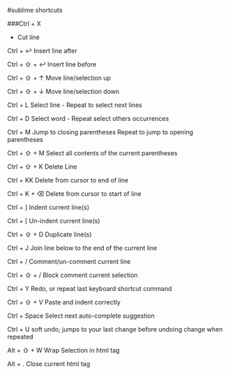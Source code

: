 #sublime shortcuts

###Ctrl + X
  - Cut line

Ctrl + ↩        Insert line after

Ctrl + ⇧ + ↩    Insert line before

Ctrl + ⇧ + ↑    Move line/selection up

Ctrl + ⇧ + ↓    Move line/selection down

Ctrl + L        Select line - Repeat to select next lines

Ctrl + D        Select word - Repeat select others occurrences

Ctrl + M        Jump to closing parentheses Repeat to jump to opening parentheses

Ctrl + ⇧ + M    Select all contents of the current parentheses

Ctrl + ⇧ + K    Delete Line

Ctrl + KK       Delete from cursor to end of line

Ctrl + K + ⌫    Delete from cursor to start of line

Ctrl + ]        Indent current line(s)

Ctrl + [        Un-indent current line(s)

Ctrl + ⇧ + D    Duplicate line(s)

Ctrl + J        Join line below to the end of the current line

Ctrl + /        Comment/un-comment current line

Ctrl + ⇧ + /    Block comment current selection

Ctrl + Y        Redo, or repeat last keyboard shortcut command

Ctrl + ⇧ + V    Paste and indent correctly

Ctrl + Space    Select next auto-complete suggestion

Ctrl + U        soft undo; jumps to your last change before undoing change when repeated

Alt + ⇧ + W     Wrap Selection in html tag

Alt + .         Close current html tag
